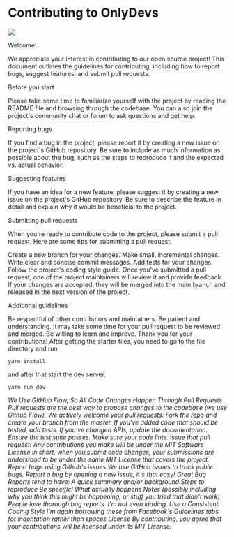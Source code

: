 # Contributing to OnlyDevs

![](https://paper-attachments.dropboxusercontent.com/s_BB8DF77ED8D0886DB47416B2BBF2D326C58CDE0EBF988A28C7CEA2DDFB59F803_1674049703193_2.png)

Welcome!

We appreciate your interest in contributing to our open source project! This document outlines the guidelines for contributing, including how to report bugs, suggest features, and submit pull requests.

Before you start

Please take some time to familiarize yourself with the project by reading the README file and browsing through the codebase. You can also join the project's community chat or forum to ask questions and get help.

Reporting bugs

If you find a bug in the project, please report it by creating a new issue on the project's GitHub repository. Be sure to include as much information as possible about the bug, such as the steps to reproduce it and the expected vs. actual behavior.

Suggesting features

If you have an idea for a new feature, please suggest it by creating a new issue on the project's GitHub repository. Be sure to describe the feature in detail and explain why it would be beneficial to the project.

Submitting pull requests

When you're ready to contribute code to the project, please submit a pull request. Here are some tips for submitting a pull request:

Create a new branch for your changes.
Make small, incremental changes.
Write clear and concise commit messages.
Add tests for your changes.
Follow the project's coding style guide.
Once you've submitted a pull request, one of the project maintainers will review it and provide feedback. If your changes are accepted, they will be merged into the main branch and released in the next version of the project.

Additional guidelines

Be respectful of other contributors and maintainers.
Be patient and understanding. It may take some time for your pull request to be reviewed and merged.
Be willing to learn and improve.
Thank you for your contributions!
After getting the starter files, you need to go to the file directory and run

    yarn install

and after that start the dev server.

    yarn run dev

*We Use GitHub Flow, So All Code Changes Happen Through Pull Requests*
*Pull requests are the best way to propose changes to the codebase (we use Github Flow).* 
*We actively welcome your pull requests:*
*Fork the repo and create your branch from the master.*
*If you've added code that should be tested, add tests.*
*If you've changed APIs, update the documentation.*
*Ensure the test suite passes.*
*Make sure your code lints.*
issue *that pull request!*
*Any contributions you make will be under the MIT Software License*
*In short, when you submit code changes, your submissions are understood to be under the same MIT License that covers the project.* 
*Report bugs using Github's issues*
*We use GitHub issues to track public bugs. Report a bug by opening a new issue; it's that easy!*
*Great Bug Reports tend to have:*
*A quick summary and/or background*
*Steps to reproduce*
*Be specific!*
*What actually happens*
*Notes (possibly including why you think this might be happening, or stuff you tried that didn't work)*
*People love thorough bug reports. I'm not even kidding.*
*Use a Consistent Coding Style*
*I'm again borrowing these from Facebook's Guidelines*
*tabs for indentation rather than spaces*
*License*
*By contributing, you agree that your contributions will be licensed under its MIT License.*

